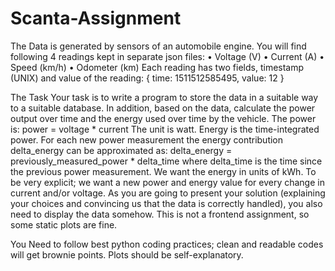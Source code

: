 # Scanta-Assignment
The Data is generated by sensors of an automobile engine. You will find following 4 readings kept in separate json files:
•	Voltage (V)
•	Current (A)
•	Speed (km/h)
•	Odometer (km)
Each reading has two fields, timestamp (UNIX) and value of the reading:
{
time: 1511512585495,
value: 12
}

The Task
Your task is to write a program to store the data in a suitable way to a suitable database. In addition, based on the data, calculate the power output over time and the energy used over time by the vehicle.
The power is:		power = voltage * current 
The unit is watt.
Energy is the time-integrated power. For each new power measurement the energy contribution delta_energy can be approximated as:
delta_energy = previously_measured_power * delta_time
where delta_time is the time since the previous power measurement. We want the energy in units of kWh.
To be very explicit; we want a new power and energy value for every change in current and/or voltage.
As you are going to present your solution (explaining your choices and convincing us that the data is correctly handled), you also need to display the data somehow. This is not a frontend assignment, so some static plots are fine.

You Need to follow best python coding practices; clean and readable codes will get brownie points.
Plots should be self-explanatory. 
